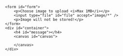  <style>
        #form {
            background: white;
            border-radius: 5px;
            border: 2px dashed #b5e853;
            border-image: none;
            max-width: 500px;
            margin-left: auto;
            margin-right: auto;
            text-align: center;
        }

        #container {
            text-align: center;
            margin-left: auto;
            margin-right: auto;
        }

        #canvas {
            display: none;
        }
    </style>
    <form id="form">
        <p>Choose image to upload <i>Max 1MB</i></p>
        <input type="file" id="file" accept="image/*" />
        <p>Image will not be stored!</p>
    </form>
    <div id="container">
        <h4 id="message"></h4>
        <canvas id="canvas">

        </canvas>
    </div>
